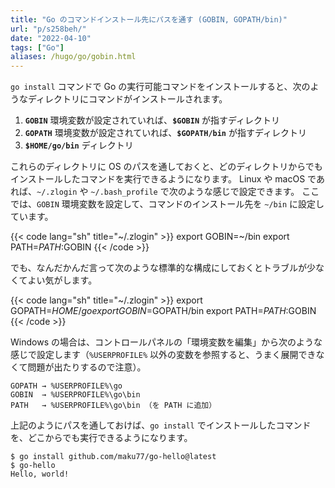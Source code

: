 ```yaml
---
title: "Go のコマンドインストール先にパスを通す (GOBIN, GOPATH/bin)"
url: "p/s258beh/"
date: "2022-04-10"
tags: ["Go"]
aliases: /hugo/go/gobin.html
---
```


`go install` コマンドで Go の実行可能コマンドをインストールすると、次のようなディレクトリにコマンドがインストールされます。

1. __`GOBIN`__ 環境変数が設定されていれば、__`$GOBIN`__ が指すディレクトリ
2. __`GOPATH`__ 環境変数が設定されていれば、__`$GOPATH/bin`__ が指すディレクトリ
3. __`$HOME/go/bin`__ ディレクトリ

これらのディレクトリに OS のパスを通しておくと、どのディレクトリからでもインストールしたコマンドを実行できるようになります。
Linux や macOS であれば、`~/.zlogin` や `~/.bash_profile` で次のような感じで設定できます。
ここでは、`GOBIN` 環境変数を設定して、コマンドのインストール先を `~/bin` に設定しています。

{{< code lang="sh" title="~/.zlogin" >}}
export GOBIN=~/bin
export PATH=$PATH:$GOBIN
{{< /code >}}

でも、なんだかんだ言って次のような標準的な構成にしておくとトラブルが少なくてよい気がします。

{{< code lang="sh" title="~/.zlogin" >}}
export GOPATH=$HOME/go
export GOBIN=$GOPATH/bin
export PATH=$PATH:$GOBIN
{{< /code >}}

Windows の場合は、コントロールパネルの「環境変数を編集」から次のような感じで設定します（`%USERPROFILE%` 以外の変数を参照すると、うまく展開できなくて問題が出たりするので注意）。

```
GOPATH → %USERPROFILE%\go
GOBIN  → %USERPROFILE%\go\bin
PATH   → %USERPROFILE%\go\bin （を PATH に追加）
```

上記のようにパスを通しておけば、`go install` でインストールしたコマンドを、どこからでも実行できるようになります。

```console
$ go install github.com/maku77/go-hello@latest
$ go-hello
Hello, world!
```

